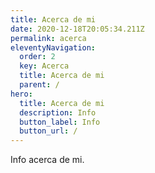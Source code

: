 ```yaml
---
title: Acerca de mi
date: 2020-12-18T20:05:34.211Z
permalink: acerca
eleventyNavigation:
  order: 2
  key: Acerca
  title: Acerca de mi
  parent: /
hero:
  title: Acerca de mi
  description: Info
  button_label: Info
  button_url: /
---
```

Info acerca de mi.